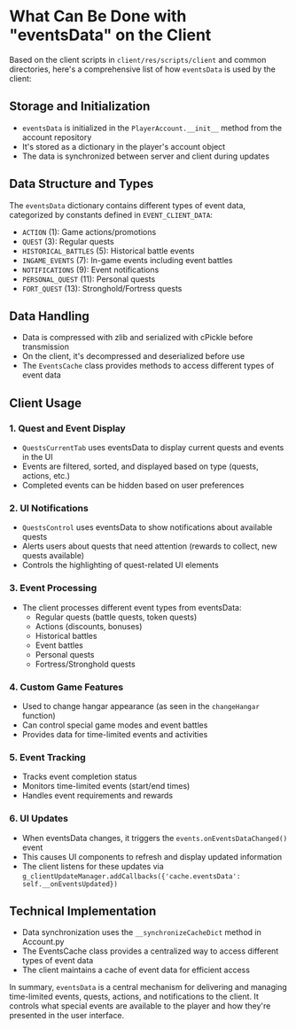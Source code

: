 
# What Can Be Done with "eventsData" on the Client

Based on the client scripts in `client/res/scripts/client` and common directories, here's a comprehensive list of how `eventsData` is used by the client:

## Storage and Initialization
- `eventsData` is initialized in the `PlayerAccount.__init__` method from the account repository
- It's stored as a dictionary in the player's account object
- The data is synchronized between server and client during updates

## Data Structure and Types
The `eventsData` dictionary contains different types of event data, categorized by constants defined in `EVENT_CLIENT_DATA`:
- `ACTION` (1): Game actions/promotions
- `QUEST` (3): Regular quests
- `HISTORICAL_BATTLES` (5): Historical battle events
- `INGAME_EVENTS` (7): In-game events including event battles
- `NOTIFICATIONS` (9): Event notifications
- `PERSONAL_QUEST` (11): Personal quests
- `FORT_QUEST` (13): Stronghold/Fortress quests

## Data Handling
- Data is compressed with zlib and serialized with cPickle before transmission
- On the client, it's decompressed and deserialized before use
- The `EventsCache` class provides methods to access different types of event data

## Client Usage

### 1. Quest and Event Display
- `QuestsCurrentTab` uses eventsData to display current quests and events in the UI
- Events are filtered, sorted, and displayed based on type (quests, actions, etc.)
- Completed events can be hidden based on user preferences

### 2. UI Notifications
- `QuestsControl` uses eventsData to show notifications about available quests
- Alerts users about quests that need attention (rewards to collect, new quests available)
- Controls the highlighting of quest-related UI elements

### 3. Event Processing
- The client processes different event types from eventsData:
  - Regular quests (battle quests, token quests)
  - Actions (discounts, bonuses)
  - Historical battles
  - Event battles
  - Personal quests
  - Fortress/Stronghold quests

### 4. Custom Game Features
- Used to change hangar appearance (as seen in the `changeHangar` function)
- Can control special game modes and event battles
- Provides data for time-limited events and activities

### 5. Event Tracking
- Tracks event completion status
- Monitors time-limited events (start/end times)
- Handles event requirements and rewards

### 6. UI Updates
- When eventsData changes, it triggers the `events.onEventsDataChanged()` event
- This causes UI components to refresh and display updated information
- The client listens for these updates via `g_clientUpdateManager.addCallbacks({'cache.eventsData': self.__onEventsUpdated})`

## Technical Implementation
- Data synchronization uses the `__synchronizeCacheDict` method in Account.py
- The EventsCache class provides a centralized way to access different types of event data
- The client maintains a cache of event data for efficient access

In summary, `eventsData` is a central mechanism for delivering and managing time-limited events, quests, actions, and notifications to the client. It controls what special events are available to the player and how they're presented in the user interface.